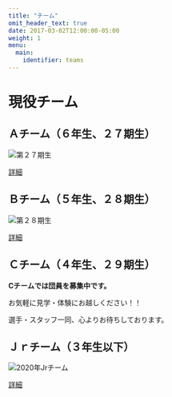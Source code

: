 ```yaml
---
title: "チーム"
omit_header_text: true
date: 2017-03-02T12:00:00-05:00
weight: 1
menu:
  main:
    identifier: teams
---
```


# 現役チーム

## Ａチーム（６年生、２７期生）

![第２７期生](/images/27ki-group-photo-01.jpg)

[詳細](/teams/27ki)

## Ｂチーム（５年生、２８期生）

![第２８期生](/images/28ki-group-photo.jpg)

[詳細](/teams/28ki)

## Ｃチーム（４年生、２９期生）

**Cチームでは団員を募集中です。**

お気軽に見学・体験にお越しください！！

選手・スタッフ一同、心よりお待ちしております。

## Ｊｒチーム（３年生以下）

![2020年Jrチーム](/images/2020-jr-group-photo-01.jpg)

[詳細](/teams/2020-jr)
